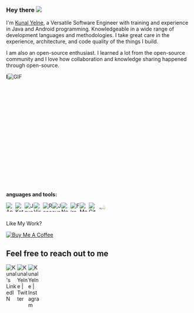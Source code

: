 ### Hey there <img src="https://media.giphy.com/media/hvRJCLFzcasrR4ia7z/giphy.gif" width="25px">

I'm [Kunal Yelne](https://kunalyelne.github.io/), a Versatile Software Engineer with training and experience in Java and Android programming. Knowledgeable in a wide range of development languages and methodologies. I take great care in the experience, architecture, and code quality of the things I build.

I am also an open-source enthusiast. I learned a lot from the open-source community and I love how collaboration and knowledge sharing happened through open-source.


  <img align="right" alt="GIF" src="https://github.com/kunalyelne/kunalyelne/blob/master/code.gif?raw=true" width="500" height="320" />

**languages and tools:**  

<img align="left" width="25px" height="25px" alt="Android" src="https://img.icons8.com/fluency/48/000000/android-os.png" />
<img align="left" width="25px" height="25px" alt="Kotlin" src="https://img.icons8.com/color/48/000000/kotlin.png" />
<img align="left" width="25px" height="25px" alt="Java" src="https://img.icons8.com/color/48/000000/java-coffee-cup-logo--v1.png" />
<img align="left" width="25px" height="25px" alt="Visual Studio Code" src="https://img.icons8.com/color/48/000000/visual-studio-code-2019.png" />
<img align="left" width="25px" height="25px" alt="React Native" src="https://img.icons8.com/color/48/000000/react-native.png" />
<img align="left" width="25px" height="25px" alt="JavaScript" src="https://img.icons8.com/color/48/000000/javascript--v1.png" />
<img align="left" width="25px" height="25px" alt="Nodejs" src="https://img.icons8.com/color/48/000000/nodejs.png" />
<img align="left" width="25px" height="25px" alt="Firebase" src="https://img.icons8.com/color/48/000000/firebase.png" />
<img align="left" width="25px" height="25px" alt="MongoDB" src="https://img.icons8.com/color/48/000000/mongodb.png" />
<img align="left" width="25px" height="25px" alt="Git" src="https://img.icons8.com/color/48/000000/git.png" />
<img align="left" width="25px" height="25px" alt="MySQL" src="https://raw.githubusercontent.com/github/explore/80688e429a7d4ef2fca1e82350fe8e3517d3494d/topics/mysql/mysql.png" />

<br />
<br />


Like My Work?

<a href="https://www.buymeacoffee.com/kunalyelne" target="_blank"><img src="https://cdn.buymeacoffee.com/buttons/v2/default-yellow.png" alt="Buy Me A Coffee" width="150" /></a>

## Feel free to reach out to me

<a href="https://www.linkedin.com/in/kunalyelne/">
  <img align="left" alt="Kunal's LinkedIN" width="30px" src="https://img.icons8.com/fluency/48/000000/linkedin.png" />
</a>
<a href="https://twitter.com/kunal_yelne">
  <img/>
  <img align="left" alt="Kunal Yelne | Twitter" width="30px"  src="https://img.icons8.com/color/48/000000/twitter--v1.png" />
</a>
<a href="https://www.instagram.com/in/kunal_yelne/">
  <img align="left" alt="Kunal Yelne | Instagram" width="30px" src="https://img.icons8.com/fluency/96/000000/instagram-new.png"/>
</a>
